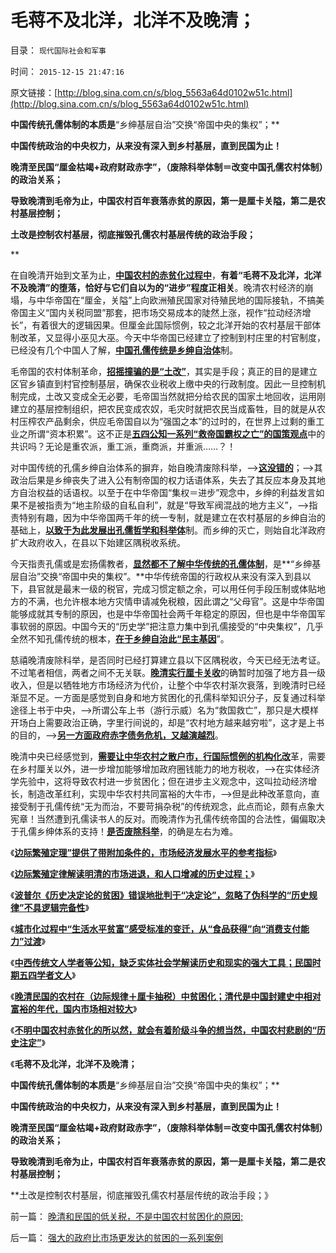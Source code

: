 # 毛蒋不及北洋，北洋不及晚清；

目录： `现代国际社会和军事` 

时间： `2015-12-15 21:47:16` 

原文链接：[http://blog.sina.com.cn/s/blog_5563a64d0102w51c.html](http://blog.sina.com.cn/s/blog_5563a64d0102w51c.html)



**中国传统孔儒体制的本质是**“乡绅基层自治”交换“帝国中央的集权”；**

**中国传统政治的中央权力，从来没有深入到乡村基层，直到民国为止！**

**晚清至民国“厘金枯竭+政府财政赤字”，（废除科举体制＝改变中国孔儒农村体制）的政治关系；**

**导致晚清到毛帝为止，中国农村百年衰落赤贫的原因，第一是厘卡关隘，第二是农村基层控制；**

**土改是控制农村基层，彻底摧毁孔儒农村基层传统的政治手段；**

**

在自晚清开始到文革为止，[**中国农村的赤贫化过程中**](../../../2015/12/14/不明中国农村赤贫化的所以然，就会有着阶级斗争的想当然.md)，**有着“毛蒋不及北洋，北洋不及晚清”的堕落，恰好与它们自以为的“进步”程度正相关**。晚清农村经济的崩塌，与中华帝国在“厘金，关隘”上向欧洲殖民国家对待殖民地的国际接轨，不搞美帝国主义“国内关税同盟”那套，把市场交易成本的陡然上涨，视作“拉动经济增长”，有着很大的逻辑因果。但厘金此国际惯例，较之北洋开始的农村基层干部体制改革，又显得小巫见大巫。今天中华帝国已经建立了控制到村庄里的村官制度，已经没有几个中国人了解，[**中国孔儒传统是乡绅自治体**](../../../2014/6/28/明清时代，状师的权力，作用和营业方式.md)制。

毛帝国的农村体制革命，[**招摇撞骗的是“土改”**](../../../2011/11/23/土改和人民公社之间的市场经济的重要性.md)，其实是手段；真正的目的是建立区官乡镇直到村官控制基层，确保农业税收上缴中央的行政制度。因此一旦控制机制完成，土改又变成全无必要，毛帝国当然就把分给农民的国家土地回收，运用刚建立的基层控制组织，把农民变成农奴，毛灾时就把农民当成畜牲，目的就是从农村压榨农产品剩余，供应毛帝国自以为“强国之本”的过时的，在世界上过剩的重工业之所谓“资本积累”。这不正是[**五四公知一系列“救帝国霸权之亡”的国策观点**](../../../2015/12/12/民国五四公知们，对中国农村贫困化的错误解读.md)中的共识吗？无论是重农派，重工派，重商派，并重派……？！

对中国传统的孔儒乡绅自治体系的摒弃，始自晚清废除科举，——>[**这没错的**](../../../2010/8/3/国家重视医疗重视教育结果是贵得受不了.md)；——>其政治后果是乡绅丧失了进入公有制帝国的权力话语体系，失去了其反应本身及其地方自治权益的话语权。以至于在中华帝国“集权＝进步”观念中，乡绅的利益发言如果不是被指责为“地主阶级的自私自利”，就是“导致军阀混战的地方主义”，——>指责特别有趣，因为中华帝国两千年的统一专制，就是建立在农村基层的乡绅自治的基础上，[**以致于为此发展出孔儒哲学和科举体**](../../../2009/12/13/科举不是教育，全民求官不是经济.md)制。而乡绅的灭亡，则始自北洋政府扩大政府收入，在县以下始建区隅税收系统。

今天指责孔儒或是宏扬儒教者，[**显然都不了解中华传统的孔儒体制**](../../../2009/6/22/国学儒教的科学精华在无私的服从美德.md)，是**“乡绅基层自治”交换“帝国中央的集权”。**中华传统帝国的行政权从来没有深入到县以下，县官就是最末一级的税官，完成习惯定额之余，可以用任何手段压制或体贴地方的不满，也允许根本地方灾情申请减免税粮，因此谓之“父母官”。这是中华帝国能够成就其专制的原因，也是中华帝国社会两千年稳定的原因，但也是中华帝国军事软弱的原因。中国今天的“历史学”把注意力集中到孔儒接受的“中央集权”，几乎全然不知孔儒传统的根本，[**在于乡绅自治此“民主基因**](../../../2013/3/10/寡头不是精英，elite不入体制，精英不谈国事.md)”。

慈禧晚清废除科举，是否同时已经打算建立县以下区隅税收，今天已经无法考证。不过笔者相信，两者之间不无关联。[**晚清实行厘卡关收**](../../../2014/8/15/从财税结构的改变，理解晚清到民国的政治格局的转变.md)的确暂时加强了地方县一级收入，但是以牺牲地方市场经济为代价，让整个中华农村渐次衰落，到晚清时已经渐显不足。一方面是感觉到自身和地方贫困化的孔儒科举知识分子，反复通过科举途径上书于中央，——>所谓公车上书（游行示威）名为“救国救亡”，那只是大模样开场白上需要政治正确，字里行间说的，却是“农村地方越来越穷啦”，这才是上书的目的，——>[**另一方面政府赤字债务危机，又越演越烈**](../../../2013/7/29/地方债务危机当头，反思“共识”的几派主流经济学.md)。

晚清中央已经感觉到，[**需要让中华农村之散户市，行国际惯例的机构化改**](../../../2015/12/14/“机构化”就是“股市要讲政治”的“政治正确”；.md)革，需要在乡村厘关以外，进一步增加能够增加政府圈钱能力的地方税收，——>在实体经济学先验中，这将导致农村进一步贫困化；但在进步主义观念中，这叫拉动经济增长，制造改革红利，实现中华农村共同富裕的大牛市，——>但是此种改革意向，直接受制于孔儒传统“无为而治，不要苛捐杂税”的传统观念，此点而论，颇有点象大宪章！当然遭到孔儒读书人的反对。而晚清作为孔儒传统帝国的合法性，偏偏取决于孔儒乡绅体系的支持！[**是否废除科举**](../../../2013/2/11/科举不是教育,举国体制导致知识分子就业无门，走投无路；.md)，的确是左右为难。

《[**边际繁殖定理”提供了带附加条件的，市场经济发展水平的参考指标**](../../../2015/12/6/“边际繁殖定理”的应用和逻辑限定.md)》

《[**边际繁殖定律解读明清的市场进退，和人口增减的历史过程；**](../../../2015/12/8/边际繁殖定律解读明清的市场进退，和人口增减的历史过程；.md)》

《[**波普尔《历史决定论的贫困》错误地批判于“决定论”，忽略了伪科学的“历史规律”不具逻辑完备性**](../../../2015/12/9/科学规律“对历史的决定论”是客观存在的，兼谈波普尔的不足；.md)》

《[**城市化过程中“生活水平贫富”感受标准的变迁，从“食品获得”向“消费支付能力”过渡**](../../../2015/12/10/晚清以来150年中国人口，结构，及城市化的变迁；.md)》

《[**中西传统文人学者等公知，缺乏实体社会学解读历史和现实的强大工具；民国时期五四学者文人**](../../../2015/12/12/民国五四公知们，对中国农村贫困化的错误解读.md)》

《[**晚清民国的农村在（边际规律＋厘卡抽税）中贫困化；清代是中国封建史中相对富裕的年代，国内市场相对较大**](../../../2015/12/13/强大的政府比市场更发达的贫困的一系列案例.md)》

《[**不明中国农村赤贫化的所以然，就会有着阶级斗争的想当然，中国农村悲剧的“历史注定”**](../../../2015/12/14/不明中国农村赤贫化的所以然，就会有着阶级斗争的想当然.md)》

《**毛蒋不及北洋，北洋不及晚清；**

**中国传统孔儒体制的本质是**“乡绅基层自治”交换“帝国中央的集权”；**

**中国传统政治的中央权力，从来没有深入到乡村基层，直到民国为止！**

**晚清至民国“厘金枯竭+政府财政赤字”，（废除科举体制＝改变中国孔儒农村体制）的政治关系；**

**导致晚清到毛帝为止，中国农村百年衰落赤贫的原因，第一是厘卡关隘，第二是农村基层控制；**

**土改是控制农村基层，彻底摧毁孔儒农村基层传统的政治手段；》

前一篇： [晚清和民国的低关税，不是中国农村贫困化的原因;](../../../2015/12/19/晚清和民国的低关税，不是中国农村贫困化的原因;.md)

后一篇： [强大的政府比市场更发达的贫困的一系列案例](../../../2015/12/13/强大的政府比市场更发达的贫困的一系列案例.md)

